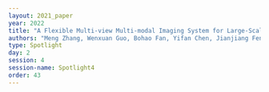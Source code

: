 ```yaml
---
layout: 2021_paper
year: 2022
title: "A Flexible Multi-view Multi-modal Imaging System for Large-Scale Outdoor Scenes"
authors: "Meng Zhang, Wenxuan Guo, Bohao Fan, Yifan Chen, Jianjiang Feng and Jie Zhou"
type: Spotlight
day: 2
session: 4
session-name: Spotlight4
order: 43
---
```

